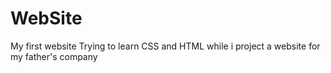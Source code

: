 # WebSite
My first website
Trying to learn CSS and HTML while i project a website for my father's company
